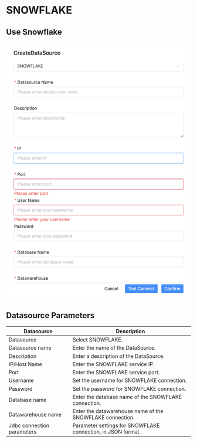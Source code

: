 # SNOWFLAKE

## Use Snowflake

![snowflake](../../../../img/new_ui/dev/datasource/snowflake.png)

## Datasource Parameters

|       **Datasource**       |                       **Description**                        |
|----------------------------|--------------------------------------------------------------|
| Datasource                 | Select SNOWFLAKE.                                            |
| Datasource name            | Enter the name of the DataSource.                            |
| Description                | Enter a description of the DataSource.                       |
| IP/Host Name               | Enter the SNOWFLAKE service IP.                              |
| Port                       | Enter the SNOWFLAKE service port.                            |
| Username                   | Set the username for SNOWFLAKE connection.                   |
| Password                   | Set the password for SNOWFLAKE connection.                   |
| Database name              | Enter the database name of the SNOWFLAKE connection.         |
| Datawarehouse name         | Enter the datawarehouse name of the SNOWFLAKE connection.    |
| Jdbc connection parameters | Parameter settings for SNOWFLAKE connection, in JSON format. |

